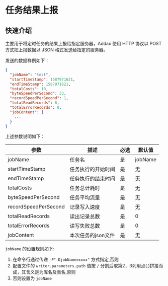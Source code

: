 # 任务结果上报

## 快速介绍

主要用于将定时任务的结果上报给指定服务器，Addax 使用 HTTP 协议以 POST 方式把上报数据以 JSON 格式发送给指定的服务器。

发送的数据样例如下：

```json
{
  "jobName": "test",
  "startTimeStamp": 1587971621,
  "endTimeStamp": 1587971621,
  "totalCosts": 10,
  "byteSpeedPerSecond": 33,
  "recordSpeedPerSecond": 1,
  "totalReadRecords": 6,
  "totalErrorRecords": 0,
  "jobContent": {
    ...
  }
}
```
上述参数说明如下：

| 参数                 | 描述               | 必选 | 默认值 |
|----------------------|-------------------|----|------|
| jobName              | 任务名             | 是   | jobName    |
| startTimeStamp       | 任务执行的开始时间   | 是   | 无     |
| endTimeStamp         | 任务执行的结束时间   | 是   | 无     |
| totalCosts           | 任务总计耗时       | 是   | 无     |
| byteSpeedPerSecond   | 任务平均流量       | 是   | 无     |
| recordSpeedPerSecond | 记录写入速度       | 是   | 无     |
| totalReadRecords     | 读出记录总数       | 是   | 0      |
| totalErrorRecords    | 读写失败总数       | 是   | 0      |
| jobContent           | 本次任务的json文件 | 是   | 无     |

`jobName` 的设置规则如下:

1. 在命令行通过传递 `-P"-DjobName=xxxx"` 方式指定,否则
2. 配置文件的 `writer.parameters.path` 值按 `/` 分割后取第2，3列用点(.)拼接而成，其含义是为库名及表名,否则
3. 否则设置为 `jobName`

